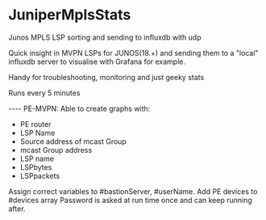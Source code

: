 # JuniperMplsStats
Junos MPLS LSP sorting and sending to influxdb with udp

Quick insight in MVPN LSPs for JUNOS(18.+) and sending them to a "local" influxdb server to visualise with Grafana for example.

Handy for troubleshooting, monitoring and just geeky stats

Runs every 5 minutes

---- PE-MVPN: Able to create graphs with:
- PE router
- LSP Name
- Source address of mcast Group
- mcast Group address
- LSP name
- LSPbytes
- LSPpackets


Assign correct variables to #bastionServer, #userName. Add PE devices to #devices array
Password is asked at run time once and can keep running after.

